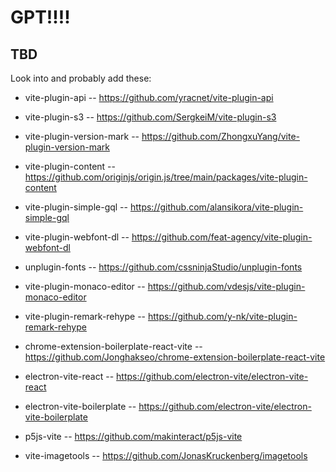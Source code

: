 
# GPT!!!!

## TBD

Look into and probably add these:

- vite-plugin-api -- https://github.com/yracnet/vite-plugin-api


- vite-plugin-s3             -- https://github.com/SergkeiM/vite-plugin-s3
- vite-plugin-version-mark   -- https://github.com/ZhongxuYang/vite-plugin-version-mark
- vite-plugin-content        -- https://github.com/originjs/origin.js/tree/main/packages/vite-plugin-content
- vite-plugin-simple-gql     -- https://github.com/alansikora/vite-plugin-simple-gql
- vite-plugin-webfont-dl     -- https://github.com/feat-agency/vite-plugin-webfont-dl
- unplugin-fonts             -- https://github.com/cssninjaStudio/unplugin-fonts
- vite-plugin-monaco-editor  -- https://github.com/vdesjs/vite-plugin-monaco-editor
- vite-plugin-remark-rehype  -- https://github.com/y-nk/vite-plugin-remark-rehype

- chrome-extension-boilerplate-react-vite -- https://github.com/Jonghakseo/chrome-extension-boilerplate-react-vite
- electron-vite-react        -- https://github.com/electron-vite/electron-vite-react
- electron-vite-boilerplate  -- https://github.com/electron-vite/electron-vite-boilerplate

- p5js-vite                  -- https://github.com/makinteract/p5js-vite
- vite-imagetools            -- https://github.com/JonasKruckenberg/imagetools



